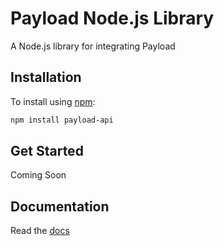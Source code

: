 # Payload Node.js Library

A Node.js library for integrating Payload

## Installation

To install using [npm](https://www.npmjs.com/):

```bash
npm install payload-api
```

## Get Started

Coming Soon

## Documentation
Read the [docs](https://docs.payload.co/?javascript)
